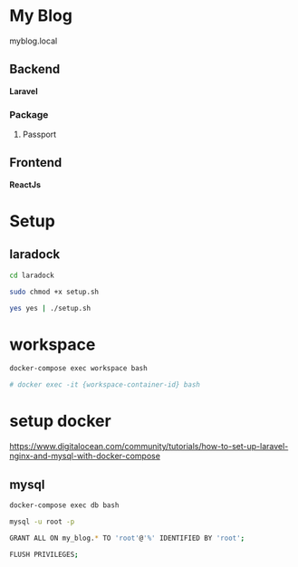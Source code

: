 # My Blog
myblog.local

## Backend

**Laravel**

### Package

1. Passport

## Frontend

**ReactJs**

# Setup

## laradock

```bash
cd laradock

sudo chmod +x setup.sh

yes yes | ./setup.sh
```

# workspace

```bash
docker-compose exec workspace bash

# docker exec -it {workspace-container-id} bash
```


<!-- #!/bin/bash
# type `yes yes | ./remove_docker.sh`

docker system prune -f
docker container prune -f
docker container stop $(docker container ls -aq)
docker container rm $(docker container ls -aq)
docker image prune -f
docker volume prune -f
docker network prune -f

docker-compose down
docker-compose up -d nginx mysql -->

# setup docker
https://www.digitalocean.com/community/tutorials/how-to-set-up-laravel-nginx-and-mysql-with-docker-compose
## mysql
```bash
docker-compose exec db bash

mysql -u root -p

GRANT ALL ON my_blog.* TO 'root'@'%' IDENTIFIED BY 'root';

FLUSH PRIVILEGES;
```
